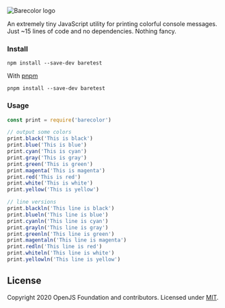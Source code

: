

![Barecolor logo](https://volument.com/images/console-color.png)

An extremely tiny JavaScript utility for printing colorful console messages. Just ~15 lines of code and no dependencies. Nothing fancy.


### Install
```
npm install --save-dev baretest
```

With [pnpm](//pnpm.js.org)

```
pnpm install --save-dev baretest
```

### Usage

``` javascript
const print = require('barecolor')

// output some colors
print.black('This is black')
print.blue('This is blue')
print.cyan('This is cyan')
print.gray('This is gray')
print.green('This is green')
print.magenta('This is magenta')
print.red('This is red')
print.white('This is white')
print.yellow('This is yellow')

// line versions
print.blackln('This line is black')
print.blueln('This line is blue')
print.cyanln('This line is cyan')
print.grayln('This line is gray')
print.greenln('This line is green')
print.magentaln('This line is magenta')
print.redln('This line is red')
print.whiteln('This line is white')
print.yellowln('This line is yellow')
```

## License

Copyright 2020 OpenJS Foundation and contributors. Licensed under [MIT](./LICENSE).

